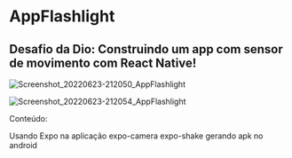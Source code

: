 # AppFlashlight

## Desafio da Dio: Construindo um app com sensor de movimento com React Native!

![Screenshot_20220623-212050_AppFlashlight](https://user-images.githubusercontent.com/103594953/175436439-7f2e4967-6dce-4e2c-838c-b4a104da8e93.jpg)

![Screenshot_20220623-212054_AppFlashlight](https://user-images.githubusercontent.com/103594953/175436491-36cc8f92-996c-4e84-bd62-5c258d7b9eb0.jpg)

Conteúdo:

Usando Expo na aplicação
expo-camera
expo-shake
gerando apk no android
